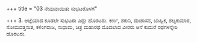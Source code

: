 +++
title = "03 ನೇಮವಾಯಿತು ಸುಭಟರೊಳಗೆ"

+++
3. ಆಜ್ಞೆಯಾದ ಕೂಡಲೇ ಸುಭಟರು ಎದ್ದು ಹೊರಟರು. ಕರ್ಣ, ಶಕುನಿ, ದುಃಶಾಸನ, ಬಾಹ್ಲಿಕ, ಶಲ್ಯಕುಮಾರ, ಸೋಮದತ್ತಸುತ, ಕಳಿಂಗರಾಜ, ಸುಧಾಮ, ಚಿತ್ರ ಮಹಾರಥ ಮೊದಲಾದ ವೀರರು ಆನೆ ಕುದುರೆ ರಥಗಳನ್ನೇರಿ ಹೊರಟರು.